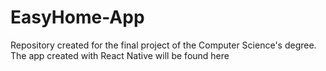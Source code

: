 # EasyHome-App

Repository created for the final project of the Computer Science's degree. The app created with React Native will be found here
